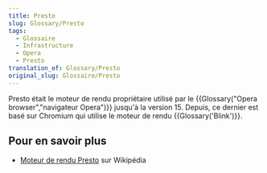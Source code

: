 ```yaml
---
title: Presto
slug: Glossary/Presto
tags:
  - Glossaire
  - Infrastructure
  - Opera
  - Presto
translation_of: Glossary/Presto
original_slug: Glossaire/Presto
---
```

Presto était le moteur de rendu propriétaire utilisé par le {{Glossary("Opera browser","navigateur Opera")}} jusqu'à la version 15. Depuis, ce dernier est basé sur Chromium qui utilise le moteur de rendu {{Glossary('Blink')}}.

## Pour en savoir plus

- [Moteur de rendu Presto](<https://fr.wikipedia.org/wiki/Presto_(moteur_de_rendu_HTML)>) sur Wikipédia
